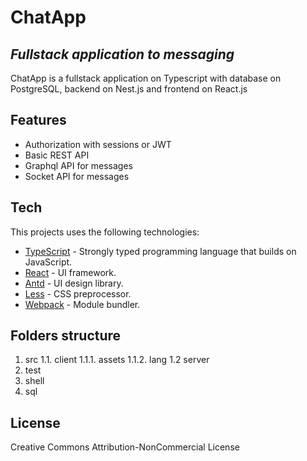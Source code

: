 # ChatApp
## _Fullstack application to messaging_


ChatApp is a fullstack application on Typescript with database on PostgreSQL, backend on Nest.js and frontend on React.js

## Features

- Authorization with sessions or JWT
- Basic REST API
- Graphql API for messages
- Socket API for messages

## Tech

This projects uses the following technologies:

- [TypeScript](https://www.typescriptlang.org/ "TypeScript") - Strongly typed programming language that builds on JavaScript.
- [React](https://reactjs.org/ "React.js") - UI framework.
- [Antd](https://ant.design/ "Ant design") - UI design library.
- [Less](https://lesscss.org/ "Less") - CSS preprocessor.
- [Webpack](https://webpack.js.org/ "Webpack") - Module bundler.

## Folders structure

1. src
  1.1. client
    1.1.1. assets
    1.1.2. lang
  1.2 server
3. test
4. shell
5. sql

## License

Creative Commons Attribution-NonCommercial License
